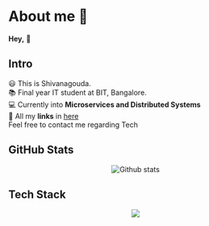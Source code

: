 # About me 🚀
**Hey,** 👋

## Intro
😃 This is Shivanagouda. <br>
📚 Final year IT student at BIT, Bangalore. <br>
💻 Currently into **Microservices and Distributed Systems** <br>
🤝 All my **links** in [here](https://linktr.ee/shiva_sa) <br>
Feel free to contact me regarding Tech

## GitHub Stats
<div align="center">
  
![Github stats](https://github-readme-stats.vercel.app/api?username=shivu2002a&theme=default&show_icons=true&count_private=true) 

</div>

## Tech Stack
<div align="center">
  
<a href="https://skillicons.dev">
  <img src="https://skillicons.dev/icons?i=java,spring,vscode,javascript,python,mysql,mongodb,eclipse,postman,git,cassandra,docker,c,kafka" />
</a>
  
</div>
